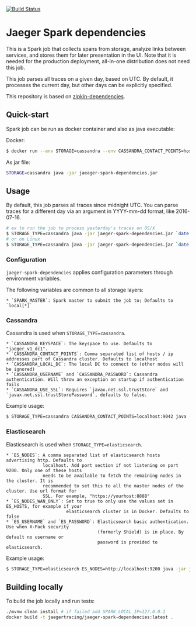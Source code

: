 [![Build Status][ci-img]][ci]

# Jaeger Spark dependencies
This is a Spark job that collects spans from storage, analyze links between services,
and stores them for later presentation in the UI. Note that it is needed for the production deployment, 
all-in-one distribution does not need this job.

This job parses all traces on a given day, based on UTC. By default, it processes the current day,
but other days can be explicitly specified.


This repository is based on [zipkin-dependencies](https://github.com/openzipkin/zipkin-dependencies).

## Quick-start
Spark job can be run as docker container and also as java executable:

Docker:
```bash
$ docker run --env STORAGE=cassandra --env CASSANDRA_CONTACT_POINTS=host1,host2 jaegertracing/spark-dependencies
```

As jar file:
```bash
STORAGE=cassandra java -jar jaeager-spark-dependencies.jar
```

## Usage
By default, this job parses all traces since midnight UTC. You can parse traces for a different day
via an argument in YYYY-mm-dd format, like 2016-07-16.

```bash
# ex to run the job to process yesterday's traces on OS/X
$ STORAGE_TYPE=cassandra java -jar jaeger-spark-dependencies.jar `date -uv-1d +%F`
# or on Linux
$ STORAGE_TYPE=cassandra java -jar jaeger-spark-dependencies.jar `date -u -d '1 day ago' +%F`
```

### Configuration
`jaeger-spark-dependencies` applies configuration parameters through environment variables.

The following variables are common to all storage layers:

    * `SPARK_MASTER`: Spark master to submit the job to; Defaults to `local[*]`

### Cassandra
Cassandra is used when `STORAGE_TYPE=cassandra`.

    * `CASSANDRA_KEYSPACE`: The keyspace to use. Defaults to "jaeger_v1_dc1".
    * `CASSANDRA_CONTACT_POINTS`: Comma separated list of hosts / ip addresses part of Cassandra cluster. Defaults to localhost
    * `CASSANDRA_LOCAL_DC`: The local DC to connect to (other nodes will be ignored)
    * `CASSANDRA_USERNAME` and `CASSANDRA_PASSWORD`: Cassandra authentication. Will throw an exception on startup if authentication fails
    * `CASSANDRA_USE_SSL`: Requires `javax.net.ssl.trustStore` and `javax.net.ssl.trustStorePassword`, defaults to false.

Example usage:

```bash
$ STORAGE_TYPE=cassandra CASSANDRA_CONTACT_POINTS=localhost:9042 java -jar jaeger-spark-dependencies.jar
```
### Elasticsearch
Elasticsearch is used when `STORAGE_TYPE=elasticsearch`.

    * `ES_NODES`: A comma separated list of elasticsearch hosts advertising http. Defaults to
                  localhost. Add port section if not listening on port 9200. Only one of these hosts
                  needs to be available to fetch the remaining nodes in the cluster. It is
                  recommended to set this to all the master nodes of the cluster. Use url format for
                  SSL. For example, "https://yourhost:8888"
    * `ES_NODES_WAN_ONLY`: Set to true to only use the values set in ES_HOSTS, for example if your
                           elasticsearch cluster is in Docker. Defaults to false
    * `ES_USERNAME` and `ES_PASSWORD`: Elasticsearch basic authentication. Use when X-Pack security
                                       (formerly Shield) is in place. By default no username or
                                       password is provided to elasticsearch.

Example usage:

```bash
$ STORAGE_TYPE=elasticsearch ES_NODES=http://localhost:9200 java -jar jaeger-spark-dependencies.jar
```

## Building locally
To build the job locally and run tests:
```bash
./mvnw clean install # if failed add SPARK_LOCAL_IP=127.0.0.1
docker build -t jaegertracing/jaeger-spark-dependencies:latest .
```

   [ci-img]: https://travis-ci.org/jaegertracing/spark-dependencies.svg?branch=master
   [ci]: https://travis-ci.org/jaegertracing/spark-dependencies
